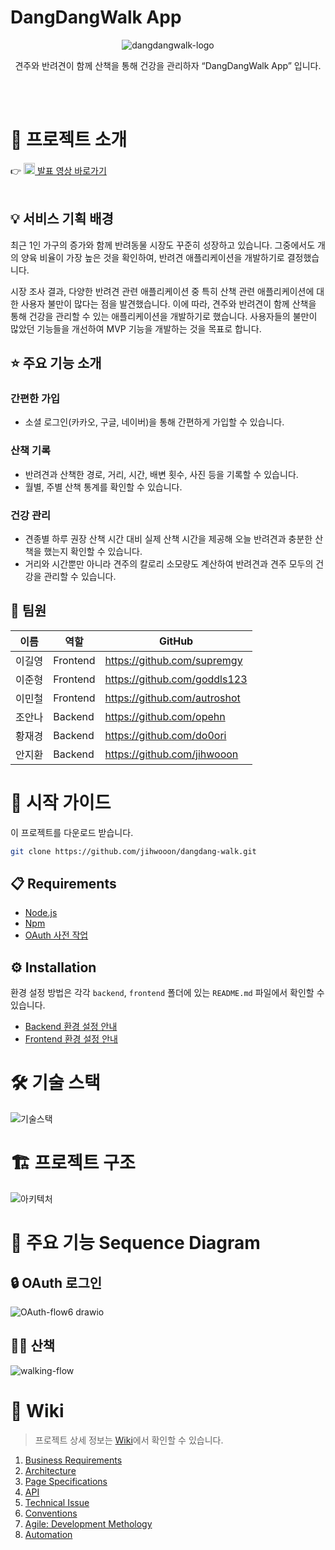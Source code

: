 # DangDangWalk App

<p align="center">
  <img src="https://github.com/jihwooon/dangdang-walk/assets/71831926/eb7dcd0a-7808-4597-9b8c-b8bd962e0868" alt="dangdangwalk-logo">
</p>

<p align="center"> 견주와 반려견이 함께 산책을 통해 건강을 관리하자 “DangDangWalk App” ​입니다. <p/>
<br><br>

# 🎯 프로젝트 소개

👉 <a href="https://youtu.be/wcczysMP-lo?si=FqYNWPWIGU9U33Pq"><img alt="youtube" src="https://github.com/dangdangwalk/dangdang-walk/assets/71831926/4ec6e31f-f2dc-460d-b25a-db623d9cbbdc" width="18"> 발표 영상 바로가기</a>
<br><br>

## 💡 서비스 기획 배경

최근 1인 가구의 증가와 함께 반려동물 시장도 꾸준히 성장하고 있습니다. 그중에서도 개의 양육 비율이 가장 높은 것을 확인하여, 반려견 애플리케이션을 개발하기로 결정했습니다.

시장 조사 결과, 다양한 반려견 관련 애플리케이션 중 특히 산책 관련 애플리케이션에 대한 사용자 불만이 많다는 점을 발견했습니다. 이에 따라, 견주와 반려견이 함께 산책을 통해 건강을 관리할 수 있는 애플리케이션을 개발하기로 했습니다. 사용자들의 불만이 많았던 기능들을 개선하여 MVP 기능을 개발하는 것을 목표로 합니다.

## ⭐ 주요 기능 소개

### 간편한 가입

- 소셜 로그인(카카오, 구글, 네이버)을 통해 간편하게 가입할 수 있습니다.

### 산책 기록

- 반려견과 산책한 경로, 거리, 시간, 배변 횟수, 사진 등을 기록할 수 있습니다.
- 월별, 주별 산책 통계를 확인할 수 있습니다.

### 건강 관리

- 견종별 하루 권장 산책 시간 대비 실제 산책 시간을 제공해 오늘 반려견과 충분한 산책을 했는지 확인할 수 있습니다.
- 거리와 시간뿐만 아니라 견주의 칼로리 소모량도 계산하여 반려견과 견주 모두의 건강을 관리할 수 있습니다.

## 👥 팀원

| 이름   | 역할     | GitHub                       |
| ------ | -------- | ---------------------------- |
| 이길영 | Frontend | https://github.com/supremgy  |
| 이준형 | Frontend | https://github.com/goddls123 |
| 이민철 | Frontend | https://github.com/autroshot |
| 조안나 | Backend  | https://github.com/opehn     |
| 황재경 | Backend  | https://github.com/do0ori    |
| 안지환 | Backend  | https://github.com/jihwooon  |

# 🚀 시작 가이드

이 프로젝트를 다운로드 받습니다.

```bash
git clone https://github.com/jihwooon/dangdang-walk.git
```

## 📋 Requirements

- [Node.js](https://nodejs.org/en)
- [Npm](https://www.npmjs.com/)
- [OAuth 사전 작업](https://github.com/jihwooon/dangdang-walk/wiki#oauth-%EC%82%AC%EC%A0%84-%EC%9E%91%EC%97%85)

## ⚙️ Installation

환경 설정 방법은 각각 `backend`, `frontend` 폴더에 있는 `README.md` 파일에서 확인할 수 있습니다.

- [Backend 환경 설정 안내](https://github.com/jihwooon/dangdang-walk/tree/main/backend#readme)
- [Frontend 환경 설정 안내](https://github.com/jihwooon/dangdang-walk/tree/main/frontend#readme)

# 🛠️ 기술 스택

![기술스택](https://github.com/jihwooon/dangdang-walk/assets/71831926/de271659-a9b5-4dfd-91dc-c63d67781f72)

# 🏗️ 프로젝트 구조

![아키텍처](https://github.com/jihwooon/dangdang-walk/assets/68071599/96568db5-1ea5-4f4d-a2df-b5eaa432a250)

# 🔄 주요 기능 Sequence Diagram

## 🔒 OAuth 로그인

![OAuth-flow6 drawio](https://github.com/jihwooon/dangdang-walk/assets/71831926/6e01ccf0-b1f5-4484-be6f-b3b613c10547)

## 🚶‍♂️ 산책

![walking-flow](https://github.com/jihwooon/dangdang-walk/assets/71831926/bc8c6674-2023-4f56-ab1e-16b16963e0ab)

# 📖 Wiki

> 프로젝트 상세 정보는 [Wiki](https://github.com/jihwooon/dangdang-walk/wiki)에서 확인할 수 있습니다.

1. [Business Requirements](https://github.com/jihwooon/dangdang-walk/wiki/1.-Business-Requirements)
2. [Architecture](https://github.com/jihwooon/dangdang-walk/wiki/2.-Architecture)
3. [Page Specifications](https://github.com/jihwooon/dangdang-walk/wiki/3.-Page-Specifications)
4. [API](https://github.com/jihwooon/dangdang-walk/wiki/4.-API)
5. [Technical Issue](https://github.com/jihwooon/dangdang-walk/wiki/5.-Technical-Issue)
6. [Conventions](https://github.com/jihwooon/dangdang-walk/wiki/6.-Conventions)
7. [Agile: Development Methology](https://github.com/jihwooon/dangdang-walk/wiki/7.-Agile:-Development-Methology)
8. [Automation](https://github.com/jihwooon/dangdang-walk/wiki/8.-Automation)
